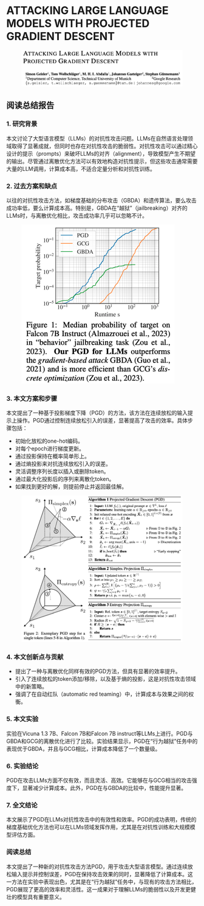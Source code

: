# ATTACKING LARGE LANGUAGE MODELS WITH PROJECTED GRADIENT DESCENT

<figure><img src="../.gitbook/assets/image (5) (1) (1) (1) (1) (1) (1) (1) (1) (1) (1) (1) (1) (1) (1) (1) (1) (1) (1) (1) (1) (1) (1) (1) (1) (1) (1) (1) (1) (1) (1) (1) (1) (1) (1) (1) (1) (1) (1).png" alt=""><figcaption></figcaption></figure>

## 阅读总结报告

### 1. 研究背景

本文讨论了大型语言模型（LLMs）的对抗性攻击问题。LLMs在自然语言处理领域取得了显著成就，但同时也存在对抗性攻击的脆弱性。对抗性攻击可以通过精心设计的提示（prompts）来破坏LLMs的对齐（alignment），导致模型产生不期望的输出。尽管通过离散优化方法可以有效地构造对抗性提示，但这些攻击通常需要大量的LLM调用，计算成本高，不适合定量分析和对抗性训练。

### 2. 过去方案和缺点

以往的对抗性攻击方法，如梯度基础的分布攻击（GBDA）和遗传算法，要么攻击成功率低，要么计算成本高。特别是，GBDA在“越狱”（jailbreaking）对齐的LLMs时，与离散优化相比，攻击成功率几乎可以忽略不计。

<figure><img src="../.gitbook/assets/image (1) (1) (1) (1) (1) (1) (1) (1) (1) (1) (1) (1) (1) (1) (1) (1) (1) (1) (1) (1) (1) (1) (1) (1) (1) (1) (1) (1) (1) (1) (1) (1) (1) (1) (1) (1) (1) (1) (1) (1) (1) (1) (1) (1) (1) (1) (1) (1) (1) (1) (1) (1) (1) (1) (1) (1) (1) (1) (1) (1) ( (7).png" alt=""><figcaption></figcaption></figure>

### 3. 本文方案和步骤

本文提出了一种基于投影梯度下降（PGD）的方法，该方法在连续放松的输入提示上操作。PGD通过控制连续放松引入的误差，显著提高了攻击的效率。具体步骤包括：

* 初始化放松的one-hot编码。
* 对每个epoch进行梯度更新。
* 通过投影保持在概率简单形上。
* 通过熵投影来对抗连续放松引入的误差。
* 灵活调整序列长度以插入或删除token。
* 通过最大化投影后的序列来离散化token。
* 如果找到更好的解，则提前停止并返回最佳解。

<figure><img src="../.gitbook/assets/image (2) (1) (1) (1) (1) (1) (1) (1) (1) (1) (1) (1) (1) (1) (1) (1) (1) (1) (1) (1) (1) (1) (1) (1) (1) (1) (1) (1) (1) (1) (1) (1) (1) (1) (1) (1) (1) (1) (1) (1) (1) (1) (1) (1) (1) (1) (1) (1) (1) (1) (1) (1) (1) (1) (1) (1) (1) (1) (1) (1) ( (6).png" alt=""><figcaption></figcaption></figure>

### 4. 本文创新点与贡献

* 提出了一种与离散优化同样有效的PGD方法，但具有显著的效率提升。
* 引入了连续放松的token添加/移除，以及基于熵的投影，这是对抗性攻击领域中的新策略。
* 强调了在自动红队（automatic red teaming）中，计算成本与效果之间的权衡。

### 5. 本文实验

实验在Vicuna 1.3 7B、Falcon 7B和Falcon 7B instruct等LLMs上进行。PGD与GBDA和GCG的离散优化进行了比较。实验结果显示，PGD在“行为越狱”任务中的表现优于GBDA，并且与GCG相比，计算成本降低了一个数量级。

### 6. 实验结论

PGD在攻击LLMs方面不仅有效，而且灵活、高效。它能够在与GCG相当的攻击强度下，显著减少计算成本。此外，PGD在与GBDA的比较中，性能提升显著。

### 7. 全文结论

本文展示了PGD在LLMs对抗性攻击中的有效性和效率。PGD的成功表明，传统的梯度基础优化方法也可以在LLMs领域发挥作用，尤其是在对抗性训练和大规模模型评估方面。

### 阅读总结

本文提出了一种新的对抗性攻击方法PGD，用于攻击大型语言模型。通过连续放松输入提示并控制误差，PGD在保持攻击效果的同时，显著降低了计算成本。这一方法在实验中表现出色，尤其是在“行为越狱”任务中，与现有的攻击方法相比，PGD展现了更高的效率和灵活性。这一成果对于理解LLMs的脆弱性以及开发更健壮的模型具有重要意义。
